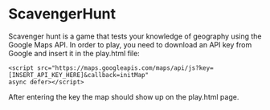 # ScavengerHunt
Scavenger hunt is a game that tests your knowledge of geography using the Google Maps API.
In order to play, you need to download an API key from Google and insert it in the play.html file:

    <script src="https://maps.googleapis.com/maps/api/js?key=[INSERT_API_KEY_HERE]&callback=initMap"
    async defer></script>

After entering the key the map should show up on the play.html page.
